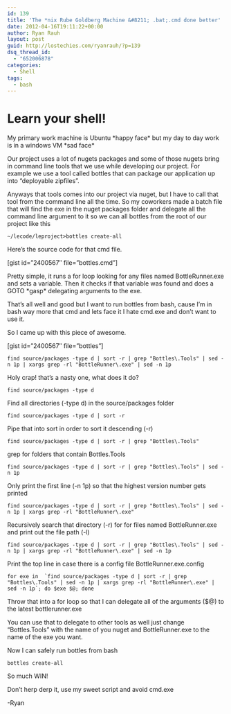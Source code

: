 ```yaml
---
id: 139
title: 'The *nix Rube Goldberg Machine &#8211; .bat;.cmd done better'
date: 2012-04-16T19:11:22+00:00
author: Ryan Rauh
layout: post
guid: http://lostechies.com/ryanrauh/?p=139
dsq_thread_id:
  - "652006878"
categories:
  - Shell
tags:
  - bash
---
```

# Learn your shell! 

My primary work machine is Ubuntu \*happy face\* but my day to day work is in a windows VM \*sad face\*

Our project uses a lot of nugets packages and some of those nugets bring in command line tools that we use while developing our project. For example we use a tool called bottles that can package our application up into &#8220;deployable zipfiles&#8221;.

Anyways that tools comes into our project via nuget, but I have to call that tool from the command line all the time. So my coworkers made a batch file that will find the exe in the nuget packages folder and delegate all the command line argument to it so we can all bottles from the root of our project like this

 `~/lecode/leproject>bottles create-all` 

Here&#8217;s the source code for that cmd file.

[gist id=&#8221;2400567&#8243; file=&#8221;bottles.cmd&#8221;]

Pretty simple, it runs a for loop looking for any files named BottleRunner.exe and sets a variable. Then it checks if that variable was found and does a GOTO \*gasp\* delegating arguments to the exe.

That&#8217;s all well and good but I want to run bottles from bash, cause I&#8217;m in bash way more that cmd and lets face it I hate cmd.exe and don&#8217;t want to use it. 

So I came up with this piece of awesome.

[gist id=&#8221;2400567&#8243; file=&#8221;bottles&#8221;]

 `find source/packages -type d | sort -r | grep "Bottles\.Tools" | sed -n 1p | xargs grep -rl "BottleRunner\.exe" | sed -n 1p` 

Holy crap! that&#8217;s a nasty one, what does it do?

 `find source/packages -type d` 
  
Find all directories (-type d) in the source/packages folder

 `find source/packages -type d | sort -r`
  
Pipe that into sort in order to sort it descending (-r)

 `find source/packages -type d | sort -r | grep "Bottles\.Tools"`
  
grep for folders that contain Bottles.Tools

 `find source/packages -type d | sort -r | grep "Bottles\.Tools" | sed -n 1p` 
  
Only print the first line (-n 1p) so that the highest version number gets printed

 `find source/packages -type d | sort -r | grep "Bottles\.Tools" | sed -n 1p | xargs grep -rl "BottleRunner\.exe"` 
  
Recursively search that directory (-r) for for files named BottleRunner.exe and print out the file path (-l)

 `find source/packages -type d | sort -r | grep "Bottles\.Tools" | sed -n 1p | xargs grep -rl "BottleRunner\.exe" | sed -n 1p` 
  
Print the top line in case there is a config file BottleRunner.exe.config

``for exe in  `find source/packages -type d | sort -r | grep "Bottles\.Tools" | sed -n 1p | xargs grep -rl "BottleRunner\.exe" | sed -n 1p`; do $exe $@; done`` 
  
Throw that into a for loop so that I can delegate all of the arguments ($@) to the latest bottlerunner.exe

You can use that to delegate to other tools as well just change &#8220;Bottles.Tools&#8221; with the name of you nuget and BottleRunner.exe to the name of the exe you want.

Now I can safely run bottles from bash

`bottles create-all` 

So much WIN!

Don&#8217;t herp derp it, use my sweet script and avoid cmd.exe

-Ryan